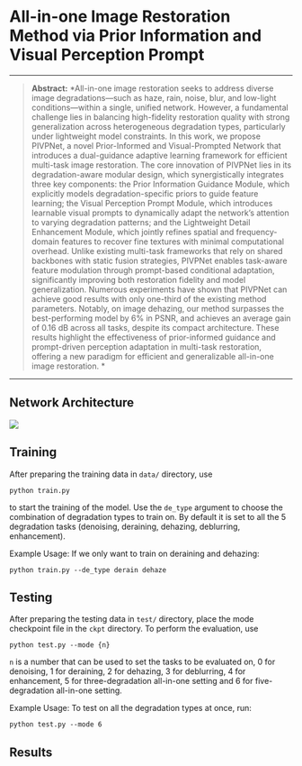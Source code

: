 # All-in-one Image Restoration Method via Prior Information and Visual Perception Prompt

<hr />

> **Abstract:** *All-in-one image restoration seeks to address diverse image degradations—such as haze, rain, noise, blur, and low-light conditions—within a single, unified network. However, a fundamental challenge lies in balancing high-fidelity restoration quality with strong generalization across heterogeneous degradation types, particularly under lightweight model constraints. In this work, we propose PIVPNet, a novel Prior-Informed and Visual-Prompted Network that introduces a dual-guidance adaptive learning framework for efficient multi-task image restoration. The core innovation of PIVPNet lies in its degradation-aware modular design, which synergistically integrates three key components: the Prior Information Guidance Module, which explicitly models degradation-specific priors to guide feature learning;  the Visual Perception Prompt Module, which introduces learnable visual prompts to dynamically adapt the network’s attention to varying degradation patterns; and the Lightweight Detail Enhancement Module, which jointly refines spatial and frequency-domain features to recover fine textures with minimal computational overhead. Unlike existing multi-task frameworks that rely on shared backbones with static fusion strategies, PIVPNet enables task-aware feature modulation through prompt-based conditional adaptation, significantly improving both restoration fidelity and model generalization. Numerous experiments have shown that PIVPNet can achieve good results with only one-third of the existing method parameters. Notably, on image dehazing, our method surpasses the best-performing model by 6\% in PSNR, and achieves an average gain of 0.16 dB across all tasks, despite its compact architecture. These results highlight the effectiveness of prior-informed guidance and prompt-driven perception adaptation in multi-task restoration, offering a new paradigm for efficient and generalizable all-in-one image restoration. * 
<hr />

## Network Architecture
<img src = "figs/AdaIR.png"> 

## Training

After preparing the training data in ```data/``` directory, use 
```
python train.py
```
to start the training of the model. Use the ```de_type``` argument to choose the combination of degradation types to train on. By default it is set to all the 5 degradation tasks (denoising, deraining, dehazing, deblurring, enhancement).

Example Usage: If we only want to train on deraining and dehazing:
```
python train.py --de_type derain dehaze
```

## Testing

After preparing the testing data in ```test/``` directory, place the mode checkpoint file in the ```ckpt``` directory. To perform the evaluation, use
```
python test.py --mode {n}
```
```n``` is a number that can be used to set the tasks to be evaluated on, 0 for denoising, 1 for deraining, 2 for dehazing, 3 for deblurring, 4 for enhancement, 5 for three-degradation all-in-one setting and 6 for five-degradation all-in-one setting.

Example Usage: To test on all the degradation types at once, run:

```
python test.py --mode 6
```
<!-- 
## Demo
To obtain visual results from the model ```demo.py``` can be used. After placing the saved model file in ```ckpt``` directory, run:
```
python demo.py --test_path {path_to_degraded_images} --output_path {save_images_here}
```
Example usage to run inference on a directory of images:
```
python demo.py --test_path './test/demo/' --output_path './output/demo/'
```
Example usage to run inference on an image directly:
```
python demo.py --test_path './test/demo/image.png' --output_path './output/demo/'
```
To use tiling option while running ```demo.py``` set ```--tile``` option to ```True```. The Tile size and Tile overlap parameters can be adjusted using ```--tile_size``` and ```--tile_overlap``` options respectively. -->

## Results
